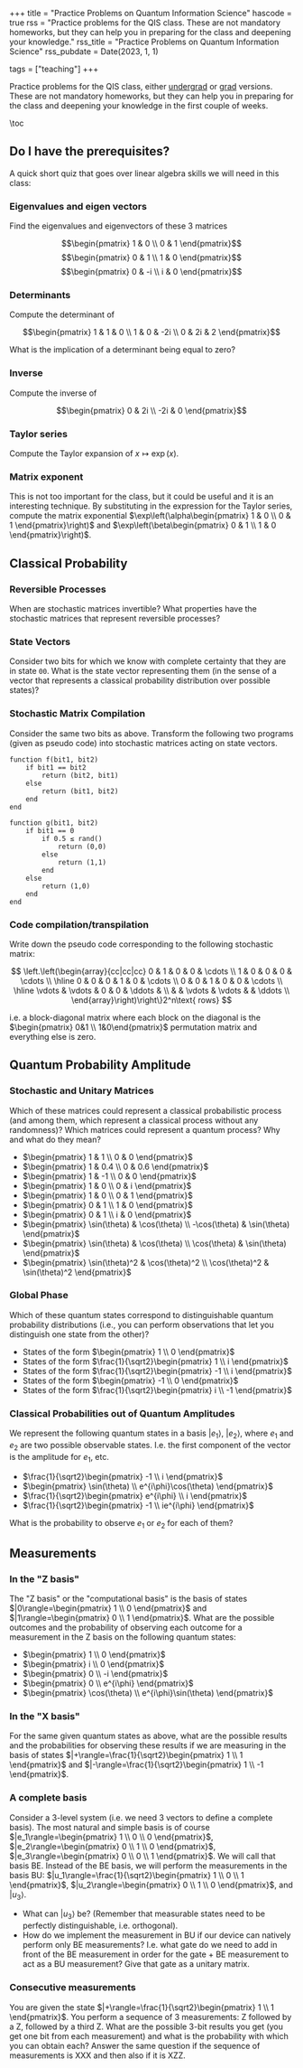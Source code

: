 +++
title = "Practice Problems on Quantum Information Science"
hascode = true
rss = "Practice problems for the QIS class. These are not mandatory homeworks, but they can help you in preparing for the class and deepening your knowledge."
rss_title = "Practice Problems on Quantum Information Science"
rss_pubdate = Date(2023, 1, 1)

tags = ["teaching"]
+++


Practice problems for the QIS class, either [undergrad](/undergrad-qis) or [grad](/grad-qis) versions. These are not mandatory homeworks, but they can help you in preparing for the class and deepening your knowledge in the first couple of weeks.

\toc

## Do I have the prerequisites?

A quick short quiz that goes over linear algebra skills we will need in this class:

### Eigenvalues and eigen vectors

Find the eigenvalues and eigenvectors of these 3 matrices

$$\begin{pmatrix} 1 & 0 \\ 0 & 1 \end{pmatrix}$$
$$\begin{pmatrix} 0 & 1 \\ 1 & 0 \end{pmatrix}$$
$$\begin{pmatrix} 0 & -i \\ i & 0 \end{pmatrix}$$

### Determinants

Compute the determinant of 

$$\begin{pmatrix} 1 & 1 & 0 \\ 1 & 0 & -2i \\ 0 & 2i & 2 \end{pmatrix}$$

What is the implication of a determinant being equal to zero?

### Inverse

Compute the inverse of

$$\begin{pmatrix} 0 & 2i \\ -2i & 0 \end{pmatrix}$$

### Taylor series

Compute the Taylor expansion of $x\mapsto\exp(x)$.

### Matrix exponent

This is not too important for the class, but it could be useful and it is an interesting technique. By substituting in the expression for the Taylor series, compute the matrix exponential $\exp\left(\alpha\begin{pmatrix} 1 & 0 \\ 0 & 1 \end{pmatrix}\right)$ and $\exp\left(\beta\begin{pmatrix} 0 & 1 \\ 1 & 0 \end{pmatrix}\right)$.

## Classical Probability

### Reversible Processes

When are stochastic matrices invertible? What properties have the stochastic matrices that represent reversible processes?

### State Vectors

Consider two bits for which we know with complete certainty that they are in state `00`. What is the state vector representing them (in the sense of a vector that represents a classical probability distribution over possible states)?

### Stochastic Matrix Compilation

Consider the same two bits as above. Transform the following two programs (given as pseudo code) into stochastic matrices acting on state vectors.

```
function f(bit1, bit2)
    if bit1 == bit2
        return (bit2, bit1)
    else
        return (bit1, bit2)
    end
end
```

```
function g(bit1, bit2)
    if bit1 == 0
        if 0.5 ≤ rand()
            return (0,0)
        else
            return (1,1)
        end
    else
        return (1,0)
    end
end
```

### Code compilation/transpilation

Write down the pseudo code corresponding to the following stochastic matrix:

$$ \left.\left(\begin{array}{cc|cc|cc}
0 & 1 & 0 & 0 & \cdots \\
1 & 0 & 0 & 0 & \cdots \\
\hline
0 & 0 & 0 & 1 & 0 & \cdots \\
0 & 0 & 1 & 0 & 0 & \cdots \\
\hline
\vdots & \vdots & 0 & 0 & \ddots & \\
  &   & \vdots & \vdots &  & \ddots \\
\end{array}\right)\right\}2^n\text{ rows} $$

i.e. a block-diagonal matrix where each block on the diagonal is the $\begin{pmatrix} 0&1 \\ 1&0\end{pmatrix}$ permutation matrix and everything else is zero.

## Quantum Probability Amplitude

### Stochastic and Unitary Matrices

Which of these matrices could represent a classical probabilistic process (and among them, which represent a classical process without any randomness)? Which matrices could represent a quantum process? Why and what do they mean?

- $\begin{pmatrix} 1 & 1 \\ 0 & 0 \end{pmatrix}$
- $\begin{pmatrix} 1 & 0.4 \\ 0 & 0.6 \end{pmatrix}$
- $\begin{pmatrix} 1 & -1 \\ 0 & 0 \end{pmatrix}$
- $\begin{pmatrix} 1 & 0 \\ 0 & i \end{pmatrix}$
- $\begin{pmatrix} 1 & 0 \\ 0 & 1 \end{pmatrix}$
- $\begin{pmatrix} 0 & 1 \\ 1 & 0 \end{pmatrix}$
- $\begin{pmatrix} 0 & 1 \\ i & 0 \end{pmatrix}$
- $\begin{pmatrix} \sin(\theta) & \cos(\theta) \\ -\cos(\theta) & \sin(\theta) \end{pmatrix}$
- $\begin{pmatrix} \sin(\theta) & \cos(\theta) \\ \cos(\theta) & \sin(\theta) \end{pmatrix}$
- $\begin{pmatrix} \sin(\theta)^2 & \cos(\theta)^2 \\ \cos(\theta)^2 & \sin(\theta)^2 \end{pmatrix}$


### Global Phase

Which of these quantum states correspond to distinguishable quantum probability distributions (i.e., you can perform observations that let you distinguish one state from the other)?

- States of the form $\begin{pmatrix} 1 \\ 0 \end{pmatrix}$
- States of the form $\frac{1}{\sqrt2}\begin{pmatrix} 1 \\ i \end{pmatrix}$
- States of the form $\frac{1}{\sqrt2}\begin{pmatrix} -1 \\ i \end{pmatrix}$
- States of the form $\begin{pmatrix} -1 \\ 0 \end{pmatrix}$
- States of the form $\frac{1}{\sqrt2}\begin{pmatrix} i \\ -1 \end{pmatrix}$


### Classical Probabilities out of Quantum Amplitudes

We represent the following quantum states in a basis $|e_1\rangle$, $|e_2\rangle$, where $e_1$ and $e_2$ are two possible observable states. I.e. the first component of the vector is the amplitude for $e_1$, etc.

- $\frac{1}{\sqrt2}\begin{pmatrix} -1 \\ i \end{pmatrix}$
- $\begin{pmatrix} \sin(\theta) \\ e^{i\phi}\cos(\theta) \end{pmatrix}$
- $\frac{1}{\sqrt2}\begin{pmatrix} e^{i\phi} \\ i \end{pmatrix}$
- $\frac{1}{\sqrt2}\begin{pmatrix} -1 \\ ie^{i\phi} \end{pmatrix}$

What is the probability to observe $e_1$ or $e_2$ for each of them?

## Measurements

### In the "Z basis"

The "Z basis" or the "computational basis" is the basis of states $|0\rangle=\begin{pmatrix} 1 \\ 0 \end{pmatrix}$ and $|1\rangle=\begin{pmatrix} 0 \\ 1 \end{pmatrix}$. What are the possible outcomes and the probability of observing each outcome for a measurement in the Z basis on the following quantum states:

- $\begin{pmatrix} 1 \\ 0 \end{pmatrix}$
- $\begin{pmatrix} i \\ 0 \end{pmatrix}$
- $\begin{pmatrix} 0 \\ -i \end{pmatrix}$
- $\begin{pmatrix} 0 \\ e^{i\phi} \end{pmatrix}$
- $\begin{pmatrix} \cos(\theta) \\ e^{i\phi}\sin(\theta) \end{pmatrix}$

### In the "X basis"

For the same given quantum states as above, what are the possible results and the probabilities for observing these results if we are measuring in the basis of states $|+\rangle=\frac{1}{\sqrt2}\begin{pmatrix} 1 \\ 1 \end{pmatrix}$ and $|-\rangle=\frac{1}{\sqrt2}\begin{pmatrix} 1 \\ -1 \end{pmatrix}$.

### A complete basis

Consider a 3-level system (i.e. we need 3 vectors to define a complete basis). The most natural and simple basis is of course $|e_1\rangle=\begin{pmatrix} 1 \\ 0 \\ 0 \end{pmatrix}$, $|e_2\rangle=\begin{pmatrix} 0 \\ 1 \\ 0 \end{pmatrix}$, $|e_3\rangle=\begin{pmatrix} 0 \\ 0 \\ 1 \end{pmatrix}$. We will call that basis BE. Instead of the BE basis, we will perform the measurements in the basis BU: $|u_1\rangle=\frac{1}{\sqrt2}\begin{pmatrix} 1 \\ 0 \\ 1 \end{pmatrix}$, $|u_2\rangle=\begin{pmatrix} 0 \\ 1 \\ 0 \end{pmatrix}$, and $|u_3\rangle$.

- What can $|u_3\rangle$ be? (Remember that measurable states need to be perfectly distinguishable, i.e. orthogonal).
- How do we implement the measurement in BU if our device can natively perform only BE measurements? I.e. what gate do we need to add in front of the BE measurement in order for the gate + BE measurement to act as a BU measurement? Give that gate as a unitary matrix.

### Consecutive measurements

You are given the state $|+\rangle=\frac{1}{\sqrt2}\begin{pmatrix} 1 \\ 1 \end{pmatrix}$. You perform a sequence of 3 measurements: Z followed by a Z, followed by a third Z. What are the possible 3-bit results you get (you get one bit from each measurement) and what is the probability with which you can obtain each? Answer the same question if the sequence of measurements is XXX and then also if it is XZZ.